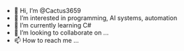 - 👋 Hi, I’m @Cactus3659
- 👀 I’m interested in programming, AI systems, automation
- 🌱 I’m currently learning C#
- 💞️ I’m looking to collaborate on ...
- 📫 How to reach me ...

<!---
Cactus3659/Cactus3659 is a ✨ special ✨ repository because its `README.md` (this file) appears on your GitHub profile.
You can click the Preview link to take a look at your changes.
--->
